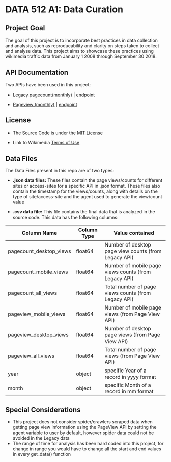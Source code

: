 # DATA 512 A1: Data Curation

## Project Goal

The goal of this project is to incorporate best practices in data collection and analysis, such as reproducability and clarity on steps taken to collect and analyse data. This project aims to showcase these practices using wikimedia traffic data from January 1 2008 through September 30 2018.

## API Documentation
Two APIs have been used in this project:

- [Legacy pagecount(monthly)](https://wikitech.wikimedia.org/wiki/Analytics/AQS/Legacy_Pagecounts#Pagecounts) | [endpoint](https://wikimedia.org/api/rest_v1/#/Pagecounts_data_(legacy)/get_metrics_legacy_pagecounts_aggregate_project_access_site_granularity_start_end)

- [Pageview (monthly)](https://wikitech.wikimedia.org/wiki/Analytics/AQS/Pageviews#Monthly_counts) | [endpoint](https://wikimedia.org/api/rest_v1/#/Pageviews_data/get_metrics_pageviews_aggregate_project_access_agent_granularity_start_end)

## License

- The Source Code is under the [MIT License](https://github.com/apoorva-sh/data-512-a1/blob/master/LICENSE)

- Link to Wikimedia [Terms of Use](https://foundation.wikimedia.org/wiki/Terms_of_Use/en)

## Data Files

The Data Files present in this repo are of two types:

- **.json data files:** These files contain the page views/counts for different sites or access-sites for a specific API in .json format. These files also contain the timestamp for the views/counts, along with details on the type of site/access-site and the agent used to generate the view/count value

- **.csv data file:** This file contains the final data that is analyzed in the source code. This data has the following columns:

| Column Name | Column Type | Value contained|
|--------------|-------------|---------------|
| pagecount_desktop_views | float64 | Number of desktop page view counts (from Legacy API) |
| pagecount_mobile_views | float64 | Number of mobile page views counts (from Legacy API) |
| pagecount_all_views | float64 | Total number of page views counts (from Legacy API) |
| pageview_mobile_views | float64 | Number of mobile page views (from Page View API) |
| pageview_desktop_views | float64 | Number of desktop page views (from Page View API) |
| pageview_all_views | float64 | Total number of page views (from Page View API) |
| year | object | specific Year of a record in yyyy format |
| month | object | specific Month of a record in mm format |

## Special Considerations

- This project does not consider spider/crawlers scraped data when getting page view information using the PageView API by setting the agent variable to user by default, however spider data could not be avoided in the Legacy data
- The range of time for analysis has been hard coded into this project, for change in range you would have to change all the start and end values in every get_data() function
